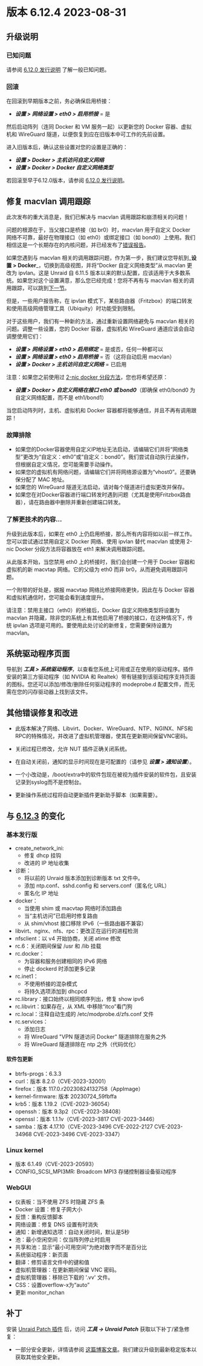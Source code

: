 # 版本 6.12.4 2023-08-31

## 升级说明

### 已知问题

请参阅 [6.12.0 发行说明](6.12.0.md#known-issues) 了解一般已知问题。

### 回滚

在回滚到早期版本之前，务必确保启用桥接：

- ***设置 > 网络设置 > eth0 > 启用桥接*** = 是

然后启动阵列（连同 Docker 和 VM 服务一起）以更新您的 Docker 容器、虚拟机和 WireGuard 隧道，以便恢复到应在旧版本中可工作的先前设置。

进入旧版本后，确认这些设置对您的设置是正确的：

- ***设置 > Docker > 主机访问自定义网络***
- ***设置 > Docker > Docker 自定义网络类型***

若回滚至早于6.12.0版本，请参阅 [6.12.0 发行说明](6.12.0.md#rolling-back)。

## 修复 macvlan 调用跟踪

此次发布的重大消息是，我们已解决与 macvlan 调用跟踪和崩溃相关的问题！

问题的根源在于，当父接口是桥接（如 br0）时，macvlan 用于自定义 Docker 网络不可靠，最好在物理接口（如 eth0）或绑定接口（如 bond0）上使用。我们相信这是一个长期存在的内核问题，并已经发布了[错误报告](https://bugzilla.kernel.org/show_bug.cgi?id=217777)。

如果您遇到与 macvlan 相关的调用跟踪问题，作为第一步，我们建议您导航到\_**设置 > Docker**\_，切换到高级视图，并将“Docker 自定义网络类型”从 macvlan 更改为 ipvlan。这是 Unraid 自 6.11.5 版本以来的默认配置，应该适用于大多数系统。如果您对这个设置满意，那么您已经完成！您将不再有与 macvlan 相关的调用跟踪，可以跳到[下一节](#system-drivers-page)。

但是，一些用户报告称，在 ipvlan 模式下，某些路由器（Fritzbox）的端口转发和使用高级网络管理工具（Ubiquity）时功能受到限制。

对于这些用户，我们有一种新的方法，通过重新设置网络避免与 macvlan 相关的问题。调整一些设置，您的 Docker 容器，虚拟机和 WireGuard 通道应该会自动调整使用它们：

- ***设置 > 网络设置 > eth0 > 启用绑定*** = 是或否，任何一种都可以
- ***设置 > 网络设置 > eth0 > 启用桥接*** = 否（这将自动启用 macvlan）
- ***设置 > Docker > 主机访问自定义网络*** = 已启用

注意：如果您之前使用过 [2-nic docker 分段方法](https://forums.unraid.net/topic/137048-guide-how-to-solve-macvlan-and-ipvlan-issues-with-containers-on-a-custom-network/)，您也将希望还原：

- ***设置 > Docker > 自定义网络在接口 eth0 或 bond0***（即确保 eth0/bond0 为自定义网络配置，而不是 eth1/bond1）

当您启动阵列时，主机、虚拟机和 Docker 容器都将能够通信，并且不再有调用跟踪！

### 故障排除

- 如果您的Docker容器使用自定义IP地址无法启动，请编辑它们并将“网络类型”更改为“自定义：eth0”或“自定义：bond0”。我们尝试自动执行此操作，但根据自定义情况，您可能需要手动操作。
- 如果您的虚拟机有网络问题，请编辑它们并将网络源设置为“vhost0”。还要确保分配了 MAC 地址。
- 如果您的 WireGuard 隧道无法启动，请对每个隧道进行虚拟更改并保存。
- 如果您在对Docker容器进行端口转发时遇到问题（尤其是使用Fritzbox路由器），请在路由器中删除并重新创建端口转发。

### 了解更技术的内容…

升级到此版本后，如果在 eth0 上仍启用桥接，那么所有内容将如以前一样工作。您可以尝试通过禁用自定义 Docker 网络、使用 ipvlan 替代 macvlan 或使用 2-nic Docker 分段方法将容器放在 eth1 来解决调用跟踪问题。

从此版本开始，当您禁用 eth0 上的桥接时，我们会创建一个用于 Docker 容器和虚拟机的新 macvtap 网络。它的父级为 eth0 而非 br0，从而避免调用跟踪问题。

一个附带的好处是，据报 macvtap 网络比桥接网络更快，因此在与 Docker 容器和虚拟机通信时，您可能会看到速度提升。

请注意：禁用主接口（eth0）的桥接后，Docker 自定义网络类型将设置为 macvlan 并隐藏，除非您的系统上有其他启用了桥接的接口，在这种情况下，传统 ipvlan 选项是可用的。要使用此处讨论的新修复，您需要保持设置为 macvlan。

## 系统驱动程序页面

导航到 ***工具 > 系统驱动程序***，以查看您系统上可用或正在使用的驱动程序。插件安装的第三方驱动程序（如 NVIDIA 和 Realtek）带有链接到该驱动程序支持页面的图标。您还可以添加/修改/删除任何驱动程序的 modeprobe.d 配置文件，而无需在您的闪存驱动器上找到该文件。

## 其他错误修复和改进

- 此版本解决了网络、Libvirt、Docker、WireGuard、NTP、NGINX、NFS和RPC的特殊情况，并改进了虚拟机管理器，使其在更新期间保留VNC密码。

- 关闭过程已修改，允许 NUT 插件正确关闭系统。

- 在自动关闭前，通知的显示时间现在是可配置的（请参见 ***设置 > 通知设置***）。

- 一个小改动是，/boot/extra中的软件包现在被视为插件安装的软件包，且安装记录到syslog而不是控制台。

- 更新操作系统过程将自动更新插件更新助手脚本（如果需要）。

## 与 [6.12.3](6.12.3.md) 的变化

### 基本发行版

- create\_network\_ini:
  - 修复 dhcp 挂钩
  - 改进的 IP 地址收集
- 诊断：
  - 将以前的 Unraid 版本添加到诊断版本 txt 文件中。
  - 添加 ntp.conf、sshd.config 和 servers.conf（匿名化 URL）
  - 匿名化 IP 地址
- docker：
  - 当使用 shim 或 macvtap 网络时添加路由
  - 当“主机访问”已启用时修复路由
  - 从 shim/vhost 接口移除 IPv6（一些路由器不兼容）
- libvirt、nginx、nfs、rpc：更改正在运行的进程检测
- nfsclient：以 v4 开始协商，关闭 atime 修改
- rc.6：关闭期间保留 /usr 和 /lib 挂载
- rc.docker：
  - 为容器和服务创建相同的 IPv6 网络
  - 停止 dockerd 时添加更多记录
- rc.inet1：
  - 不使用桥接的混杂模式
  - 将持久选项添加到 dhcpcd
- rc.library：接口始终以相同顺序列出，修复 show ipv6
- rc.libvirt：如果存在，从 XML 中移除“itco”看门狗
- rc.local：注释自动生成的 /etc/modprobe.d/zfs.conf 文件
- rc.services：
  - 添加日志
  - 将 WireGuard "VPN 隧道访问 Docker" 隧道排除在服务之外
  - 将 WireGuard 隧道排除在 ntp 之外（代码优化）

#### 软件包更新

- btrfs-progs：6.3.3
- curl：版本 8.2.0（CVE-2023-32001）
- firefox：版本 117.0.r20230824132758（AppImage）
- kernel-firmware: 版本 20230724\_59fbffa
- krb5：版本 1.19.2（CVE-2023-36054）
- openssh：版本 9.3p2（CVE-2023-38408）
- openssl：版本 1.1.1v（CVE-2023-3817 CVE-2023-3446）
- samba：版本 4.17.10（CVE-2023-3496 CVE-2022-2127 CVE-2023-34968 CVE-2023-3496 CVE-2023-3347）

### Linux kernel

- 版本 6.1.49（CVE-2023-20593）
- CONFIG\_SCSI\_MPI3MR: Broadcom MPI3 存储控制器设备驱动程序

### WebGUI

- 仪表板：当不使用 ZFS 时隐藏 ZFS 条
- Docker 设置：修复子网大小
- 反馈：重构反馈脚本
- 网络设置：修复 DNS 设置有时消失
- 通知：新增通知选项：自动关闭时间，默认是5秒
- 池：最小空闲空间：仅当阵列停止时启用
- 共享和池：显示“最小可用空间”为绝对数字而不是百分比
- 系统驱动程序：新页面
- 翻译：修剪语言文件中的键和值
- 虚拟机管理器：在更新期间保留 VNC 密码。
- 虚拟机管理器：移除已下载的 '.vv' 文件。
- CSS：设置overflow-x为“auto”
- 更新 monitor\_nchan

## 补丁

安装 [Unraid Patch 插件](https://forums.unraid.net/topic/185560-unraid-patch-plugin/) 后，访问 ***工具 → Unraid Patch*** 获取以下补丁/紧急修复：

- 一部分安全更新，详情请参阅 [这篇博客文章](https://unraid.net/blog/cvd)。我们建议升级到最新稳定版本以获取其他安全更新。
